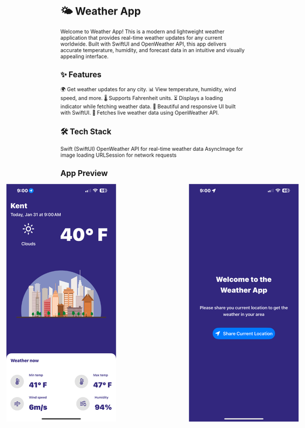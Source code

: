 # 🌤 Weather App
Welcome to Weather App! This is a modern and lightweight weather application that provides real-time weather updates for any current worldwide. Built with SwiftUI and OpenWeather API, this app delivers accurate temperature, humidity, and forecast data in an intuitive and visually appealing interface.

## ✨ Features
🌍 Get weather updates for any city.
📊 View temperature, humidity, wind speed, and more.
🌡 Supports Fahrenheit units.
⏳ Displays a loading indicator while fetching weather data.
📱 Beautiful and responsive UI built with SwiftUI.
🔗 Fetches live weather data using OpenWeather API.

## 🛠️ Tech Stack
Swift (SwiftUI)
OpenWeather API for real-time weather data
AsyncImage for image loading
URLSession for network requests

## **App Preview**
<div style="display: flex; justify-content: center; gap: 200px;">
    <img src="https://github.com/mueed777/MyWeatherApp/blob/main/MyWeather/MainPage.PNG" alt="WeatherApp Preview" width="300">
    <img src="https://github.com/mueed777/MyWeatherApp/blob/main/MyWeather/WelcomePage.PNG" alt="WeatherApp Welcome Page" width="300">
</div>
